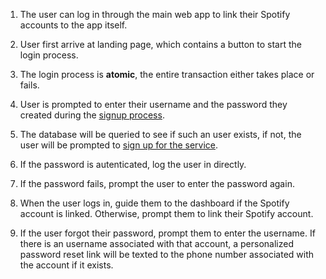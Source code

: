 1. The user can log in through the main web app to link their Spotify accounts to the app itself.

2. User first arrive at landing page, which contains a button to start the login process.

3. The login process is **atomic**, the entire transaction either takes place or fails.

4. User is prompted to enter their username and the password they created during the [signup process](Signup.md).

5. The database will be queried to see if such an user exists, if not, the user will be prompted to [sign up for the service](Signup.md).

6. If the password is autenticated, log the user in directly.

7. If the password fails, prompt the user to enter the password again.

8. When the user logs in, guide them to the dashboard if the Spotify account is linked. Otherwise, prompt them to link their Spotify account.

9. If the user forgot their password, prompt them to enter the username. If there is an username associated with that account, a personalized password reset link will be texted to the phone number associated with the account if it exists.